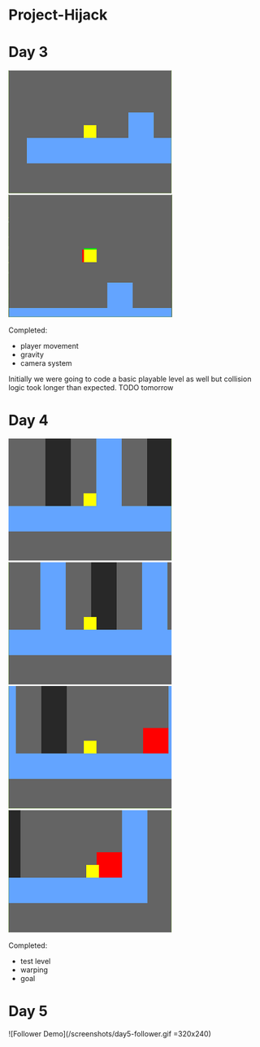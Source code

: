 # Project-Hijack

# Day 3
![](/screenshots/day3-1.png)
![](/screenshots/day3-2.png)

Completed:
* player movement
* gravity
* camera system

Initially we were going to code a basic playable level as well but collision logic took longer than expected. TODO tomorrow

# Day 4
![](/screenshots/day4-1.png)
![](/screenshots/day4-2.png)
![](/screenshots/day4-3.png)
![](/screenshots/day4-4.png)

Completed:
* test level
* warping
* goal

# Day 5
![Follower Demo](/screenshots/day5-follower.gif =320x240)
